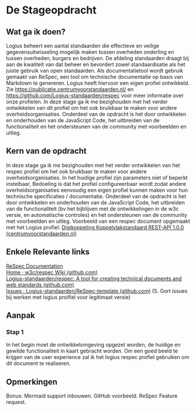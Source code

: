 # De Stageopdracht

## Wat ga ik doen?
Logius beheert een aantal standaarden die effectieve en veilige gegevensuitwisseling mogelijk maken tussen overheden onderling en tussen overheden, burgers en bedrijven. De afdeling standaarden draagt bij aan de kwaliteit van dat beheer en bevordert zowel standaardisatie als het juiste gebruik van open standaarden. Als documentatietool wordt gebruik gemaakt van ReSpec, een tool om technische documentatie op basis van Markdown te genereren. Logius heeft hiervoor een eigen profiel ontwikkeld. Zie  https://publicatie.centrumvoorstandaarden.nl/ en https://github.com/Logius-standaarden/respec voor meer informatie over onze profielen.
In deze stage ga ik me bezighouden met het verder ontwikkelen van dit profiel om het ook bruikbaar te maken voor andere overheidsorganisaties. Onderdeel van de opdracht is het door ontwikkelen en onderhouden van de JavaScript Code, het uitbreiden van de functionaliteit en het ondersteunen van de community met voorbeelden en uitleg.

## Kern van de opdracht
In deze stage ga ik me bezighouden met het verder ontwikkelen van het respec profiel om het ook bruikbaar te maken voor andere overheidsorganisaties.
In het huidige profiel zijn parameters  niet of beperkt instelbaar, Bedoeling is dat het profiel configureerbaar wordt zodat andere overheidsorganisaties eenvoudig een eigen profiel kunnen maken voor hun technische specificaties / documentatie.
Onderdeel van de opdracht is het door ontwikkelen en onderhouden van de JavaScript Code, het uitbreiden van de functionaliteit (bv het bijblijven met de ontwikkelingen in de w3c versie, en automatische controles) en het ondersteunen van de community met voorbeelden en uitleg.
Voorbeeld van een respec document opgemaakt met het Logius profiel:
[Digikoppeling Koppelvlakstandaard REST-API 1.0.0 (centrumvoorstandaarden.nl)](https://publicatie.centrumvoorstandaarden.nl/dk/restapi/)

## Enkele Relevante links
[ReSpec Documentation](https://respec.org/docs/)  
[Home · w3c/respec Wiki (github.com)](https://github.com/w3c/respec/wiki)  
[Logius-standaarden/respec: A tool for creating technical documents and web standards (github.com)](https://github.com/Logius-standaarden/respec)  
[Issues · Logius-standaarden/ReSpec-template (github.com)](https://github.com/Logius-standaarden/ReSpec-template/issues?q=is%3Aissue+is%3Aclosed) (S. Gort issues bij werken met logius proifiel voor legitimaat versie)

## Aanpak
### Stap 1
In het begin moet de ontwikkelomgeving opgezet worden, de huidige en gewilde functionaliteit in kaart gebracht worden. Om een goed beeld te krijgen van de user experience zal ik het logius respec profiel gebruiken om dit document te realiseren. 

## Opmerkingen
Bonus: Mermaid support inbouwen. GitHub voorbeeld. ReSpec Feature request.
